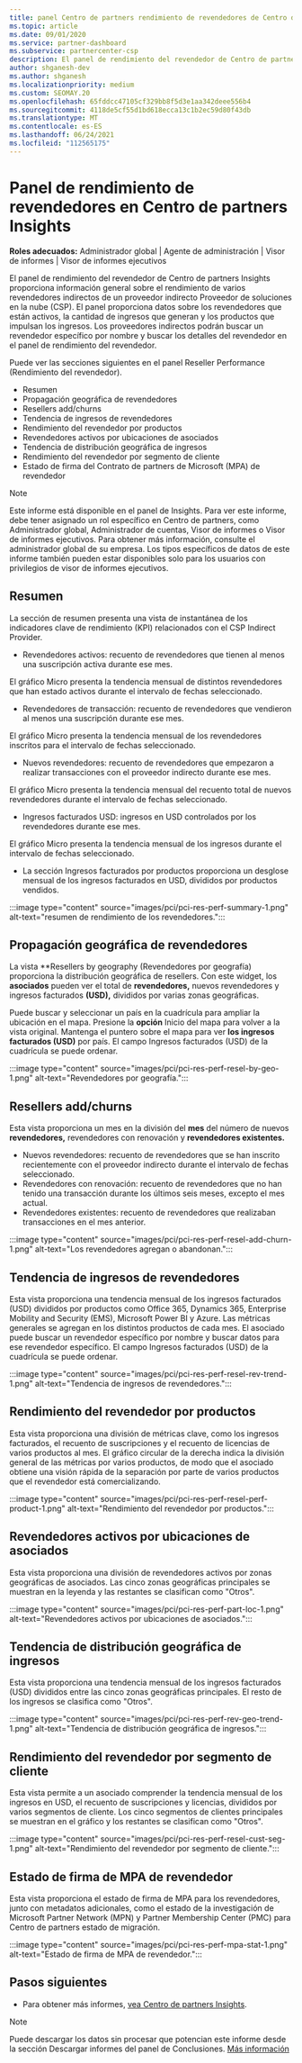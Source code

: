 ```yaml
---
title: panel Centro de partners rendimiento de revendedores de Centro de partners Insights
ms.topic: article
ms.date: 09/01/2020
ms.service: partner-dashboard
ms.subservice: partnercenter-csp
description: El panel de rendimiento del revendedor de Centro de partners Insights proporciona información general sobre el rendimiento de varios revendedores indirectos de un proveedor indirecto Proveedor de soluciones en la nube (CSP).
author: shganesh-dev
ms.author: shganesh
ms.localizationpriority: medium
ms.custom: SEOMAY.20
ms.openlocfilehash: 65fddcc47105cf329bb8f5d3e1aa342deee556b4
ms.sourcegitcommit: 4118de5cf55d1bd618ecca13c1b2ec59d80f43db
ms.translationtype: MT
ms.contentlocale: es-ES
ms.lasthandoff: 06/24/2021
ms.locfileid: "112565175"
---
```

# <a name="reseller-performance-dashboard-in-partner-center-insights"></a>Panel de rendimiento de revendedores en Centro de partners Insights

**Roles adecuados:** Administrador global | Agente de administración | Visor de informes | Visor de informes ejecutivos

El panel de rendimiento del revendedor de Centro de partners Insights proporciona información general sobre el rendimiento de varios revendedores indirectos de un proveedor indirecto Proveedor de soluciones en la nube (CSP). El panel proporciona datos sobre los revendedores que están activos, la cantidad de ingresos que generan y los productos que impulsan los ingresos. Los proveedores indirectos podrán buscar un revendedor específico por nombre y buscar los detalles del revendedor en el panel de rendimiento del revendedor.

Puede ver las secciones siguientes en el panel Reseller Performance (Rendimiento del revendedor).

- Resumen
- Propagación geográfica de revendedores
- Resellers add/churns 
- Tendencia de ingresos de revendedores 
- Rendimiento del revendedor por productos
- Revendedores activos por ubicaciones de asociados
- Tendencia de distribución geográfica de ingresos
- Rendimiento del revendedor por segmento de cliente
- Estado de firma del Contrato de partners de Microsoft (MPA) de revendedor

 > [!NOTE]
 > Este informe está disponible en el panel de Insights. Para ver este informe, debe tener asignado un rol específico en Centro de partners, como Administrador global, Administrador de cuentas, Visor de informes o Visor de informes ejecutivos. Para obtener más información, consulte el administrador global de su empresa. Los tipos específicos de datos de este informe también pueden estar disponibles solo para los usuarios con privilegios de visor de informes ejecutivos.

## <a name="summary"></a>Resumen

La sección de resumen presenta una vista de instantánea de los indicadores clave de rendimiento (KPI) relacionados con el CSP Indirect Provider.

- Revendedores activos: recuento de revendedores que tienen al menos una suscripción activa durante ese mes.

El gráfico Micro presenta la tendencia mensual de distintos revendedores que han estado activos durante el intervalo de fechas seleccionado.

- Revendedores de transacción: recuento de revendedores que vendieron al menos una suscripción durante ese mes. 

El gráfico Micro presenta la tendencia mensual de los revendedores inscritos para el intervalo de fechas seleccionado.

- Nuevos revendedores: recuento de revendedores que empezaron a realizar transacciones con el proveedor indirecto durante ese mes. 

El gráfico Micro presenta la tendencia mensual del recuento total de nuevos revendedores durante el intervalo de fechas seleccionado.

- Ingresos facturados USD: ingresos en USD controlados por los revendedores durante ese mes. 

El gráfico Micro presenta la tendencia mensual de los ingresos durante el intervalo de fechas seleccionado.

- La sección Ingresos facturados por productos proporciona un desglose mensual de los ingresos facturados en USD, divididos por productos vendidos. 

:::image type="content" source="images/pci/pci-res-perf-summary-1.png" alt-text="resumen de rendimiento de los revendedores.":::

## <a name="geographical-spread-of-resellers"></a>Propagación geográfica de revendedores

La vista **Resellers by geography (Revendedores por geografía) proporciona la distribución geográfica de resellers. Con este widget, los **asociados** pueden ver el total de **revendedores,** nuevos revendedores y ingresos facturados **(USD),** divididos por varias zonas geográficas.

Puede buscar y seleccionar un país en la cuadrícula para ampliar la ubicación en el mapa. Presione la **opción** Inicio del mapa para volver a la vista original. Mantenga el puntero sobre el mapa para ver **los ingresos facturados (USD)** por país. El campo Ingresos facturados (USD) de la cuadrícula se puede ordenar.

:::image type="content" source="images/pci/pci-res-perf-resel-by-geo-1.png" alt-text="Revendedores por geografía.":::

## <a name="resellers-addchurns"></a>Resellers add/churns

Esta vista proporciona un mes en la división del **mes** del número de nuevos **revendedores,** revendedores con renovación y **revendedores existentes.** 

- Nuevos revendedores: recuento de revendedores que se han inscrito recientemente con el proveedor indirecto durante el intervalo de fechas seleccionado.
- Revendedores con renovación: recuento de revendedores que no han tenido una transacción durante los últimos seis meses, excepto el mes actual.
- Revendedores existentes: recuento de revendedores que realizaban transacciones en el mes anterior.

:::image type="content" source="images/pci/pci-res-perf-resel-add-churn-1.png" alt-text="Los revendedores agregan o abandonan.":::

## <a name="resellers-revenue-trend"></a>Tendencia de ingresos de revendedores 

Esta vista proporciona una tendencia mensual de los ingresos facturados (USD) divididos por productos como Office 365, Dynamics 365, Enterprise Mobility and Security (EMS), Microsoft Power BI y Azure. Las métricas generales se agregan en los distintos productos de cada mes. El asociado puede buscar un revendedor específico por nombre y buscar datos para ese revendedor específico. El campo Ingresos facturados (USD) de la cuadrícula se puede ordenar.

:::image type="content" source="images/pci/pci-res-perf-resel-rev-trend-1.png" alt-text="Tendencia de ingresos de revendedores.":::

## <a name="reseller-performance-by-products"></a>Rendimiento del revendedor por productos

Esta vista proporciona una división de métricas clave, como los ingresos facturados, el recuento de suscripciones y el recuento de licencias de varios productos al mes. El gráfico circular de la derecha indica la división general de las métricas por varios productos, de modo que el asociado obtiene una visión rápida de la separación por parte de varios productos que el revendedor está comercializando.

:::image type="content" source="images/pci/pci-res-perf-resel-perf-product-1.png" alt-text="Rendimiento del revendedor por productos.":::

## <a name="active-resellers-by-partner-locations"></a>Revendedores activos por ubicaciones de asociados

Esta vista proporciona una división de revendedores activos por zonas geográficas de asociados. Las cinco zonas geográficas principales se muestran en la leyenda y las restantes se clasifican como "Otros".

:::image type="content" source="images/pci/pci-res-perf-part-loc-1.png" alt-text="Revendedores activos por ubicaciones de asociados.":::

## <a name="revenue-geo-distribution-trend"></a>Tendencia de distribución geográfica de ingresos

Esta vista proporciona una tendencia mensual de los ingresos facturados (USD) divididos entre las cinco zonas geográficas principales.  El resto de los ingresos se clasifica como "Otros".

:::image type="content" source="images/pci/pci-res-perf-rev-geo-trend-1.png" alt-text="Tendencia de distribución geográfica de ingresos.":::

## <a name="reseller-performance-by-customer-segment"></a>Rendimiento del revendedor por segmento de cliente

Esta vista permite a un asociado comprender la tendencia mensual de los ingresos en USD, el recuento de suscripciones y licencias, divididos por varios segmentos de cliente. Los cinco segmentos de clientes principales se muestran en el gráfico y los restantes se clasifican como "Otros".

:::image type="content" source="images/pci/pci-res-perf-resel-cust-seg-1.png" alt-text="Rendimiento del revendedor por segmento de cliente.":::

## <a name="reseller-mpa-signing-status"></a>Estado de firma de MPA de revendedor

Esta vista proporciona el estado de firma de MPA para los revendedores, junto con metadatos adicionales, como el estado de la investigación de Microsoft Partner Network (MPN) y Partner Membership Center (PMC) para Centro de partners estado de migración.

:::image type="content" source="images/pci/pci-res-perf-mpa-stat-1.png" alt-text="Estado de firma de MPA de revendedor.":::

## <a name="next-steps"></a>Pasos siguientes

- Para obtener más informes, [vea Centro de partners Insights](partner-center-insights.md).

>[!NOTE] 
> Puede descargar los datos sin procesar que potencian este informe desde la sección Descargar informes del panel de Conclusiones. [Más información](pci-download-reports.md) 
